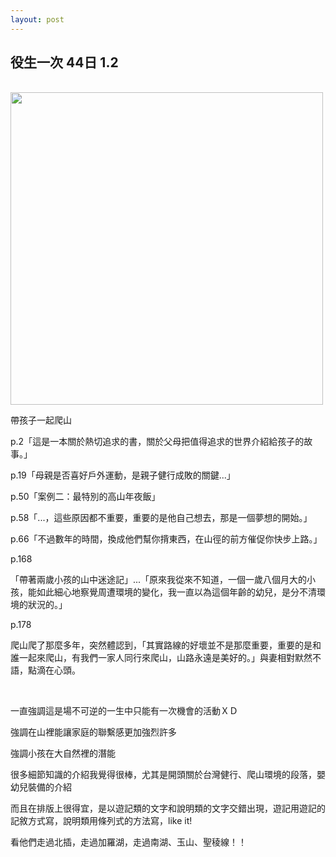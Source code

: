 ```yaml
---
layout: post
---
```


役生一次 44日 1.2
---

<br>

<img src="{{site.url}}/img/2014-12-25/house.jpg" height="500px">

帶孩子一起爬山

p.2「這是一本關於熱切追求的書，關於父母把值得追求的世界介紹給孩子的故事。」

p.19「母親是否喜好戶外運動，是親子健行成敗的關鍵...」

p.50「案例二：最特別的高山年夜飯」

p.58「...，這些原因都不重要，重要的是他自己想去，那是一個夢想的開始。」

p.66「不過數年的時間，換成他們幫你揹東西，在山徑的前方催促你快步上路。」

p.168

「帶著兩歲小孩的山中迷途記」...「原來我從來不知道，一個一歲八個月大的小孩，能如此細心地察覺周遭環境的變化，我一直以為這個年齡的幼兒，是分不清環境的狀況的。」

p.178

爬山爬了那麼多年，突然體認到，「其實路線的好壞並不是那麼重要，重要的是和誰一起來爬山，有我們一家人同行來爬山，山路永遠是美好的。」與妻相對默然不語，點滴在心頭。

<br>

一直強調這是場不可逆的一生中只能有一次機會的活動ＸＤ

強調在山裡能讓家庭的聯繫感更加強烈許多

強調小孩在大自然裡的潛能

很多細節知識的介紹我覺得很棒，尤其是開頭關於台灣健行、爬山環境的段落，嬰幼兒裝備的介紹

而且在排版上很得宜，是以遊記類的文字和說明類的文字交錯出現，遊記用遊記的記敘方式寫，說明類用條列式的方法寫，like it!


看他們走過北插，走過加羅湖，走過南湖、玉山、聖稜線！！




<br>

